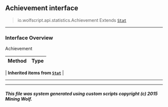 ## Achievement __interface__

>io.wolfscript.api.statistics.Achievement
>Extends [`Stat`](Stat.md)

---

### Interface Overview

Achievement

Method | Type   
--- | :--- 
 |
__Inherited items from [`Stat`](Stat.md)__ |





---



---


##### This file was system generated using custom scripts copyright (c) 2015 Mining Wolf.
	


